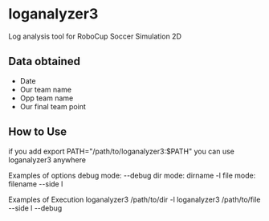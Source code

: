 # loganalyzer3
Log analysis tool for RoboCup Soccer Simulation 2D

## Data obtained
- Date
- Our team name
- Opp team name
- Our final team point

## How to Use
if you add export PATH="/path/to/loganalyzer3:$PATH"
you can use loganalyzer3 anywhere

Examples of options
debug mode: --debug
dir mode: dirname -l
file mode: filename --side l

Examples of Execution
loganalyzer3 /path/to/dir -l
loganalyzer3 /path/to/file --side l --debug

